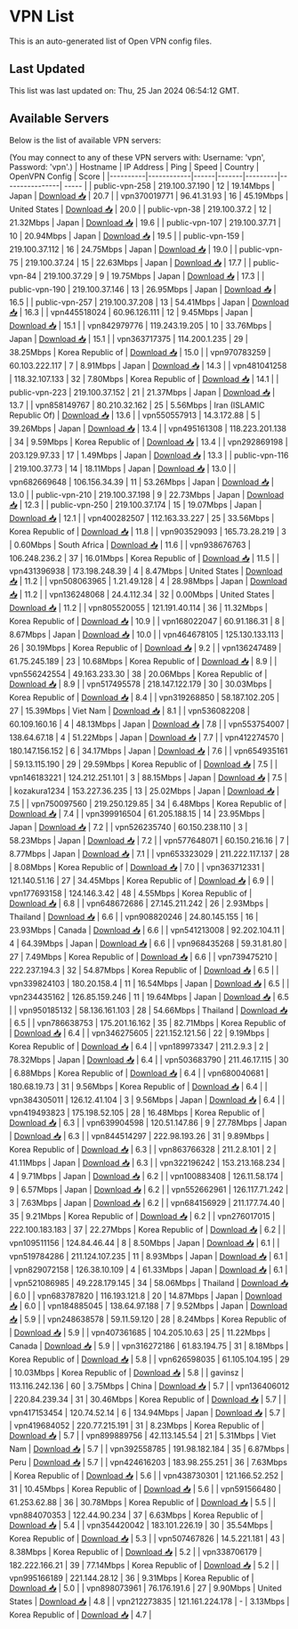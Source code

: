 # VPN List

This is an auto-generated list of Open VPN config files.

## Last Updated

This list was last updated on: Thu, 25 Jan 2024 06:54:12 GMT.

## Available Servers

Below is the list of available VPN servers:

(You may connect to any of these VPN servers with: Username: 'vpn', Password: 'vpn'.)
| Hostname | IP Address | Ping | Speed | Country | OpenVPN Config | Score |
|----------|------------|------|-------|---------|----------------| ----- |
| public-vpn-258 | 219.100.37.190 | 12 | 19.14Mbps | Japan | [Download 📥](./configs/server_0_JP.ovpn) | 20.7 |
| vpn370019771 | 96.41.31.93 | 16 | 45.19Mbps | United States | [Download 📥](./configs/server_1_US.ovpn) | 20.0 |
| public-vpn-38 | 219.100.37.2 | 12 | 21.32Mbps | Japan | [Download 📥](./configs/server_2_JP.ovpn) | 19.6 |
| public-vpn-107 | 219.100.37.71 | 10 | 20.94Mbps | Japan | [Download 📥](./configs/server_3_JP.ovpn) | 19.5 |
| public-vpn-159 | 219.100.37.112 | 16 | 24.75Mbps | Japan | [Download 📥](./configs/server_4_JP.ovpn) | 19.0 |
| public-vpn-75 | 219.100.37.24 | 15 | 22.63Mbps | Japan | [Download 📥](./configs/server_5_JP.ovpn) | 17.7 |
| public-vpn-84 | 219.100.37.29 | 9 | 19.75Mbps | Japan | [Download 📥](./configs/server_6_JP.ovpn) | 17.3 |
| public-vpn-190 | 219.100.37.146 | 13 | 26.95Mbps | Japan | [Download 📥](./configs/server_7_JP.ovpn) | 16.5 |
| public-vpn-257 | 219.100.37.208 | 13 | 54.41Mbps | Japan | [Download 📥](./configs/server_8_JP.ovpn) | 16.3 |
| vpn445518024 | 60.96.126.111 | 12 | 9.45Mbps | Japan | [Download 📥](./configs/server_9_JP.ovpn) | 15.1 |
| vpn842979776 | 119.243.19.205 | 10 | 33.76Mbps | Japan | [Download 📥](./configs/server_10_JP.ovpn) | 15.1 |
| vpn363717375 | 114.200.1.235 | 29 | 38.25Mbps | Korea Republic of | [Download 📥](./configs/server_11_KR.ovpn) | 15.0 |
| vpn970783259 | 60.103.222.117 | 7 | 8.91Mbps | Japan | [Download 📥](./configs/server_12_JP.ovpn) | 14.3 |
| vpn481041258 | 118.32.107.133 | 32 | 7.80Mbps | Korea Republic of | [Download 📥](./configs/server_13_KR.ovpn) | 14.1 |
| public-vpn-223 | 219.100.37.152 | 21 | 21.37Mbps | Japan | [Download 📥](./configs/server_14_JP.ovpn) | 13.7 |
| vpn858149767 | 80.210.32.162 | 25 | 5.56Mbps | Iran (ISLAMIC Republic Of) | [Download 📥](./configs/server_15_IR.ovpn) | 13.6 |
| vpn550557913 | 14.3.172.88 | 5 | 39.26Mbps | Japan | [Download 📥](./configs/server_16_JP.ovpn) | 13.4 |
| vpn495161308 | 118.223.201.138 | 34 | 9.59Mbps | Korea Republic of | [Download 📥](./configs/server_17_KR.ovpn) | 13.4 |
| vpn292869198 | 203.129.97.33 | 17 | 1.49Mbps | Japan | [Download 📥](./configs/server_18_JP.ovpn) | 13.3 |
| public-vpn-116 | 219.100.37.73 | 14 | 18.11Mbps | Japan | [Download 📥](./configs/server_19_JP.ovpn) | 13.0 |
| vpn682669648 | 106.156.34.39 | 11 | 53.26Mbps | Japan | [Download 📥](./configs/server_20_JP.ovpn) | 13.0 |
| public-vpn-210 | 219.100.37.198 | 9 | 22.73Mbps | Japan | [Download 📥](./configs/server_21_JP.ovpn) | 12.3 |
| public-vpn-250 | 219.100.37.174 | 15 | 19.07Mbps | Japan | [Download 📥](./configs/server_22_JP.ovpn) | 12.1 |
| vpn400282507 | 112.163.33.227 | 25 | 33.56Mbps | Korea Republic of | [Download 📥](./configs/server_23_KR.ovpn) | 11.8 |
| vpn903529093 | 165.73.28.219 | 3 | 0.60Mbps | South Africa | [Download 📥](./configs/server_24_ZA.ovpn) | 11.6 |
| vpn938676763 | 106.248.236.2 | 37 | 16.01Mbps | Korea Republic of | [Download 📥](./configs/server_25_KR.ovpn) | 11.5 |
| vpn431396938 | 173.198.248.39 | 4 | 8.47Mbps | United States | [Download 📥](./configs/server_26_US.ovpn) | 11.2 |
| vpn508063965 | 1.21.49.128 | 4 | 28.98Mbps | Japan | [Download 📥](./configs/server_27_JP.ovpn) | 11.2 |
| vpn136248068 | 24.4.112.34 | 32 | 0.00Mbps | United States | [Download 📥](./configs/server_28_US.ovpn) | 11.2 |
| vpn805520055 | 121.191.40.114 | 36 | 11.32Mbps | Korea Republic of | [Download 📥](./configs/server_29_KR.ovpn) | 10.9 |
| vpn168022047 | 60.91.186.31 | 8 | 8.67Mbps | Japan | [Download 📥](./configs/server_30_JP.ovpn) | 10.0 |
| vpn464678105 | 125.130.133.113 | 26 | 30.19Mbps | Korea Republic of | [Download 📥](./configs/server_31_KR.ovpn) | 9.2 |
| vpn136247489 | 61.75.245.189 | 23 | 10.68Mbps | Korea Republic of | [Download 📥](./configs/server_32_KR.ovpn) | 8.9 |
| vpn556242554 | 49.163.233.30 | 38 | 20.06Mbps | Korea Republic of | [Download 📥](./configs/server_33_KR.ovpn) | 8.9 |
| vpn517495578 | 218.147.122.179 | 30 | 30.03Mbps | Korea Republic of | [Download 📥](./configs/server_34_KR.ovpn) | 8.4 |
| vpn319268850 | 58.187.102.205 | 27 | 15.39Mbps | Viet Nam | [Download 📥](./configs/server_35_VN.ovpn) | 8.1 |
| vpn536082208 | 60.109.160.16 | 4 | 48.13Mbps | Japan | [Download 📥](./configs/server_36_JP.ovpn) | 7.8 |
| vpn553754007 | 138.64.67.18 | 4 | 51.22Mbps | Japan | [Download 📥](./configs/server_37_JP.ovpn) | 7.7 |
| vpn412274570 | 180.147.156.152 | 6 | 34.17Mbps | Japan | [Download 📥](./configs/server_38_JP.ovpn) | 7.6 |
| vpn654935161 | 59.13.115.190 | 29 | 29.59Mbps | Korea Republic of | [Download 📥](./configs/server_39_KR.ovpn) | 7.5 |
| vpn146183221 | 124.212.251.101 | 3 | 88.15Mbps | Japan | [Download 📥](./configs/server_40_JP.ovpn) | 7.5 |
| kozakura1234 | 153.227.36.235 | 13 | 25.02Mbps | Japan | [Download 📥](./configs/server_41_JP.ovpn) | 7.5 |
| vpn750097560 | 219.250.129.85 | 34 | 6.48Mbps | Korea Republic of | [Download 📥](./configs/server_42_KR.ovpn) | 7.4 |
| vpn399916504 | 61.205.188.15 | 14 | 23.95Mbps | Japan | [Download 📥](./configs/server_43_JP.ovpn) | 7.2 |
| vpn526235740 | 60.150.238.110 | 3 | 58.23Mbps | Japan | [Download 📥](./configs/server_44_JP.ovpn) | 7.2 |
| vpn577648071 | 60.150.216.16 | 7 | 8.77Mbps | Japan | [Download 📥](./configs/server_45_JP.ovpn) | 7.1 |
| vpn653323029 | 211.222.117.137 | 28 | 8.08Mbps | Korea Republic of | [Download 📥](./configs/server_46_KR.ovpn) | 7.0 |
| vpn363712331 | 121.140.51.16 | 27 | 34.45Mbps | Korea Republic of | [Download 📥](./configs/server_47_KR.ovpn) | 6.9 |
| vpn177693158 | 124.146.3.42 | 48 | 4.55Mbps | Korea Republic of | [Download 📥](./configs/server_48_KR.ovpn) | 6.8 |
| vpn648672686 | 27.145.211.242 | 26 | 2.93Mbps | Thailand | [Download 📥](./configs/server_49_TH.ovpn) | 6.6 |
| vpn908820246 | 24.80.145.155 | 16 | 23.93Mbps | Canada | [Download 📥](./configs/server_50_CA.ovpn) | 6.6 |
| vpn541213008 | 92.202.104.11 | 4 | 64.39Mbps | Japan | [Download 📥](./configs/server_51_JP.ovpn) | 6.6 |
| vpn968435268 | 59.31.81.80 | 27 | 7.49Mbps | Korea Republic of | [Download 📥](./configs/server_52_KR.ovpn) | 6.6 |
| vpn739475210 | 222.237.194.3 | 32 | 54.87Mbps | Korea Republic of | [Download 📥](./configs/server_53_KR.ovpn) | 6.5 |
| vpn339824103 | 180.20.158.4 | 11 | 16.54Mbps | Japan | [Download 📥](./configs/server_54_JP.ovpn) | 6.5 |
| vpn234435162 | 126.85.159.246 | 11 | 19.64Mbps | Japan | [Download 📥](./configs/server_55_JP.ovpn) | 6.5 |
| vpn950185132 | 58.136.161.103 | 28 | 54.66Mbps | Thailand | [Download 📥](./configs/server_56_TH.ovpn) | 6.5 |
| vpn786638753 | 175.201.16.162 | 35 | 82.71Mbps | Korea Republic of | [Download 📥](./configs/server_57_KR.ovpn) | 6.4 |
| vpn346275605 | 221.152.121.56 | 22 | 9.19Mbps | Korea Republic of | [Download 📥](./configs/server_58_KR.ovpn) | 6.4 |
| vpn189973347 | 211.2.9.3 | 2 | 78.32Mbps | Japan | [Download 📥](./configs/server_59_JP.ovpn) | 6.4 |
| vpn503683790 | 211.46.17.115 | 30 | 6.88Mbps | Korea Republic of | [Download 📥](./configs/server_60_KR.ovpn) | 6.4 |
| vpn680040681 | 180.68.19.73 | 31 | 9.56Mbps | Korea Republic of | [Download 📥](./configs/server_61_KR.ovpn) | 6.4 |
| vpn384305011 | 126.12.41.104 | 3 | 9.56Mbps | Japan | [Download 📥](./configs/server_62_JP.ovpn) | 6.4 |
| vpn419493823 | 175.198.52.105 | 28 | 16.48Mbps | Korea Republic of | [Download 📥](./configs/server_63_KR.ovpn) | 6.3 |
| vpn639904598 | 120.51.147.86 | 9 | 27.78Mbps | Japan | [Download 📥](./configs/server_64_JP.ovpn) | 6.3 |
| vpn844514297 | 222.98.193.26 | 31 | 9.89Mbps | Korea Republic of | [Download 📥](./configs/server_65_KR.ovpn) | 6.3 |
| vpn863766328 | 211.2.8.101 | 2 | 41.11Mbps | Japan | [Download 📥](./configs/server_66_JP.ovpn) | 6.3 |
| vpn322196242 | 153.213.168.234 | 4 | 9.71Mbps | Japan | [Download 📥](./configs/server_67_JP.ovpn) | 6.2 |
| vpn100883408 | 126.11.58.174 | 9 | 6.57Mbps | Japan | [Download 📥](./configs/server_68_JP.ovpn) | 6.2 |
| vpn552662961 | 126.117.71.242 | 3 | 7.63Mbps | Japan | [Download 📥](./configs/server_69_JP.ovpn) | 6.2 |
| vpn684156929 | 211.177.74.40 | 35 | 9.21Mbps | Korea Republic of | [Download 📥](./configs/server_70_KR.ovpn) | 6.2 |
| vpn276017015 | 222.100.183.183 | 37 | 22.27Mbps | Korea Republic of | [Download 📥](./configs/server_71_KR.ovpn) | 6.2 |
| vpn109511156 | 124.84.46.44 | 8 | 8.50Mbps | Japan | [Download 📥](./configs/server_72_JP.ovpn) | 6.1 |
| vpn519784286 | 211.124.107.235 | 11 | 8.93Mbps | Japan | [Download 📥](./configs/server_73_JP.ovpn) | 6.1 |
| vpn829072158 | 126.38.10.109 | 4 | 61.33Mbps | Japan | [Download 📥](./configs/server_74_JP.ovpn) | 6.1 |
| vpn521086985 | 49.228.179.145 | 34 | 58.06Mbps | Thailand | [Download 📥](./configs/server_75_TH.ovpn) | 6.0 |
| vpn683787820 | 116.193.121.8 | 20 | 14.87Mbps | Japan | [Download 📥](./configs/server_76_JP.ovpn) | 6.0 |
| vpn184885045 | 138.64.97.188 | 7 | 9.52Mbps | Japan | [Download 📥](./configs/server_77_JP.ovpn) | 5.9 |
| vpn248638578 | 59.11.59.120 | 28 | 8.24Mbps | Korea Republic of | [Download 📥](./configs/server_78_KR.ovpn) | 5.9 |
| vpn407361685 | 104.205.10.63 | 25 | 11.22Mbps | Canada | [Download 📥](./configs/server_79_CA.ovpn) | 5.9 |
| vpn316272186 | 61.83.194.75 | 31 | 8.18Mbps | Korea Republic of | [Download 📥](./configs/server_80_KR.ovpn) | 5.8 |
| vpn626598035 | 61.105.104.195 | 29 | 10.03Mbps | Korea Republic of | [Download 📥](./configs/server_81_KR.ovpn) | 5.8 |
| gavinsz | 113.116.242.136 | 60 | 3.75Mbps | China | [Download 📥](./configs/server_82_CN.ovpn) | 5.7 |
| vpn136406012 | 220.84.239.34 | 31 | 30.46Mbps | Korea Republic of | [Download 📥](./configs/server_83_KR.ovpn) | 5.7 |
| vpn417153454 | 120.74.52.14 | 6 | 134.94Mbps | Japan | [Download 📥](./configs/server_84_JP.ovpn) | 5.7 |
| vpn419684052 | 220.77.215.191 | 31 | 8.23Mbps | Korea Republic of | [Download 📥](./configs/server_85_KR.ovpn) | 5.7 |
| vpn899889756 | 42.113.145.54 | 21 | 5.31Mbps | Viet Nam | [Download 📥](./configs/server_86_VN.ovpn) | 5.7 |
| vpn392558785 | 191.98.182.184 | 35 | 6.87Mbps | Peru | [Download 📥](./configs/server_87_PE.ovpn) | 5.7 |
| vpn424616203 | 183.98.255.251 | 36 | 7.63Mbps | Korea Republic of | [Download 📥](./configs/server_88_KR.ovpn) | 5.6 |
| vpn438730301 | 121.166.52.252 | 31 | 10.45Mbps | Korea Republic of | [Download 📥](./configs/server_89_KR.ovpn) | 5.6 |
| vpn591566480 | 61.253.62.88 | 36 | 30.78Mbps | Korea Republic of | [Download 📥](./configs/server_90_KR.ovpn) | 5.5 |
| vpn884070353 | 122.44.90.234 | 37 | 6.63Mbps | Korea Republic of | [Download 📥](./configs/server_91_KR.ovpn) | 5.4 |
| vpn354420042 | 183.101.226.19 | 30 | 35.54Mbps | Korea Republic of | [Download 📥](./configs/server_92_KR.ovpn) | 5.3 |
| vpn507467826 | 14.5.221.181 | 43 | 8.38Mbps | Korea Republic of | [Download 📥](./configs/server_93_KR.ovpn) | 5.2 |
| vpn338706179 | 182.222.166.21 | 39 | 77.14Mbps | Korea Republic of | [Download 📥](./configs/server_94_KR.ovpn) | 5.2 |
| vpn995166189 | 221.144.28.12 | 36 | 9.31Mbps | Korea Republic of | [Download 📥](./configs/server_95_KR.ovpn) | 5.0 |
| vpn898073961 | 76.176.191.6 | 27 | 9.90Mbps | United States | [Download 📥](./configs/server_96_US.ovpn) | 4.8 |
| vpn212273835 | 121.161.224.178 | - | 3.13Mbps | Korea Republic of | [Download 📥](./configs/server_97_KR.ovpn) | 4.7 |
